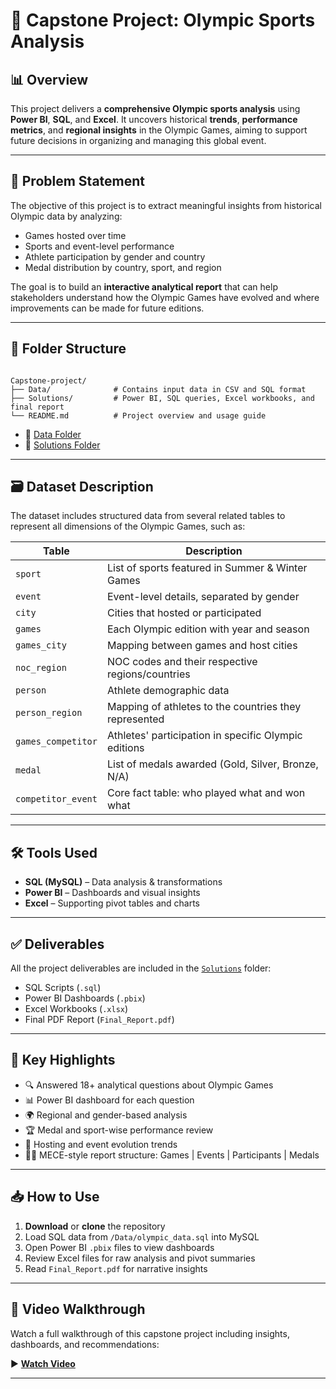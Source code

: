 
# 🏅 Capstone Project: Olympic Sports Analysis

## 📊 Overview

This project delivers a **comprehensive Olympic sports analysis** using **Power BI**, **SQL**, and **Excel**. It uncovers historical **trends**, **performance metrics**, and **regional insights** in the Olympic Games, aiming to support future decisions in organizing and managing this global event.

---

## 🧩 Problem Statement

The objective of this project is to extract meaningful insights from historical Olympic data by analyzing:

- Games hosted over time
- Sports and event-level performance
- Athlete participation by gender and country
- Medal distribution by country, sport, and region

The goal is to build an **interactive analytical report** that can help stakeholders understand how the Olympic Games have evolved and where improvements can be made for future editions.

---

## 📂 Folder Structure

```

Capstone-project/
├── Data/              # Contains input data in CSV and SQL format
├── Solutions/         # Power BI, SQL queries, Excel workbooks, and final report
└── README.md          # Project overview and usage guide

```

- 📁 [Data Folder](https://github.com/Asura8971/Capstone-project/tree/main/Data)
- 📁 [Solutions Folder](https://github.com/Asura8971/Capstone-project/tree/main/Solutions)

---

## 🗃️ Dataset Description

The dataset includes structured data from several related tables to represent all dimensions of the Olympic Games, such as:

| Table               | Description |
|--------------------|-------------|
| `sport`            | List of sports featured in Summer & Winter Games |
| `event`            | Event-level details, separated by gender |
| `city`             | Cities that hosted or participated |
| `games`            | Each Olympic edition with year and season |
| `games_city`       | Mapping between games and host cities |
| `noc_region`       | NOC codes and their respective regions/countries |
| `person`           | Athlete demographic data |
| `person_region`    | Mapping of athletes to the countries they represented |
| `games_competitor` | Athletes' participation in specific Olympic editions |
| `medal`            | List of medals awarded (Gold, Silver, Bronze, N/A) |
| `competitor_event` | Core fact table: who played what and won what |

---

## 🛠 Tools Used

- **SQL (MySQL)** – Data analysis & transformations
- **Power BI** – Dashboards and visual insights
- **Excel** – Supporting pivot tables and charts

---

## ✅ Deliverables

All the project deliverables are included in the [`Solutions`](https://github.com/Asura8971/Capstone-project/tree/main/Solutions) folder:

- SQL Scripts (`.sql`)
- Power BI Dashboards (`.pbix`)
- Excel Workbooks (`.xlsx`)
- Final PDF Report (`Final_Report.pdf`)

---

## 📌 Key Highlights

- 🔍 Answered 18+ analytical questions about Olympic Games
- 📊 Power BI dashboard for each question
- 🌍 Regional and gender-based analysis
- 🏆 Medal and sport-wise performance review
- 📅 Hosting and event evolution trends
- 👩‍💻 MECE-style report structure: Games | Events | Participants | Medals

---

## 📥 How to Use

1. **Download** or **clone** the repository
2. Load SQL data from `/Data/olympic_data.sql` into MySQL
3. Open Power BI `.pbix` files to view dashboards
4. Review Excel files for raw analysis and pivot summaries
5. Read `Final_Report.pdf` for narrative insights

---

## 🎥 Video Walkthrough

Watch a full walkthrough of this capstone project including insights, dashboards, and recommendations:

▶️ [**Watch Video**]((https://drive.google.com/file/d/1pZKg2K-NWR8y2Ca3Y_iLKPgo97rO0MVu/view?usp=drive_link))


---

